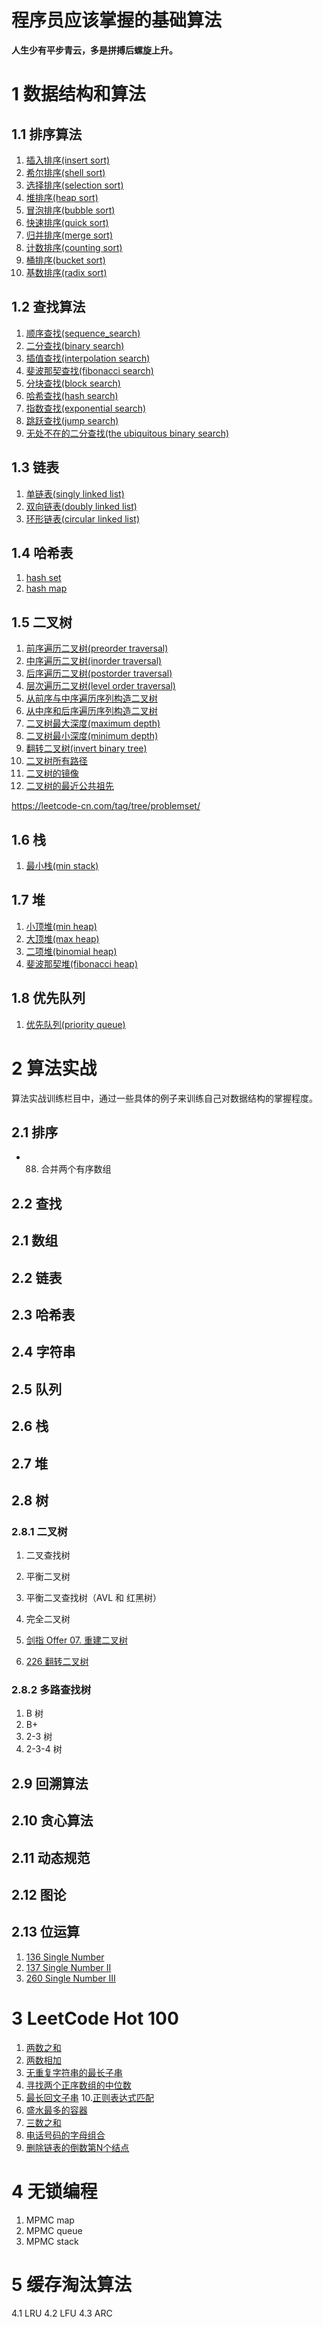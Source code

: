 # 程序员应该掌握的基础算法

**人生少有平步青云，多是拼搏后螺旋上升。**

# 1 数据结构和算法

## 1.1 排序算法
1. [插入排序(insert sort)](https://github.com/xusworld/basic-algos/blob/master/algos/sort/insert_sort.h)
2. [希尔排序(shell sort)](https://github.com/xusworld/basic-algos/blob/master/algos/sort/shell_sort.h)
3. [选择排序(selection sort)](https://github.com/xusworld/basic-algos/blob/master/algos/sort/selection_sort.h)
4. [堆排序(heap sort)](https://github.com/xusworld/basic-algos/blob/master/algos/sort/heap_sort.h)
5. [冒泡排序(bubble sort)](https://github.com/xusworld/basic-algos/blob/master/algos/sort/bubble_sort.h)
6. [快速排序(quick sort)](https://github.com/xusworld/basic-algos/blob/master/algos/sort/quick_sort.h)
7. [归并排序(merge sort)](https://github.com/xusworld/basic-algos/blob/master/algos/sort/merge_sort.h)
8. [计数排序(counting sort)](https://github.com/xusworld/basic-algos/blob/master/algos/sort/counting_sort.h)
9. [桶排序(bucket sort)](https://github.com/xusworld/basic-algos/blob/master/algos/sort/bucket_sort.h)
10. [基数排序(radix sort)](https://github.com/xusworld/basic-algos/blob/master/algos/sort/radix_sort.h)

## 1.2 查找算法
1. [顺序查找(sequence_search)](https://github.com/xusworld/basic-algos/blob/master/algos/search/sequence_search.h)
2. [二分查找(binary search)](https://github.com/xusworld/basic-algos/blob/master/algos/search/binary_search.h)
3. [插值查找(interpolation search)](https://github.com/xusworld/basic-algos/blob/master/algos/search/interpolation_search.h)
4. [斐波那契查找(fibonacci search)](https://github.com/xusworld/basic-algos/blob/master/algos/search/fibonacci_search.h)
5. [分块查找(block search)](https://github.com/xusworld/basic-algos/blob/master/algos/search/block_search.h)
6. [哈希查找(hash search)](https://github.com/xusworld/basic-algos/blob/master/algos/search/hash_search.h)
7. [指数查找(exponential search)](https://github.com/xusworld/basic-algos/blob/master/algos/search/exponential_search.h)
8. [跳跃查找(jump search)](https://github.com/xusworld/basic-algos/blob/master/algos/search/jump_search.h)
9. [无处不在的二分查找(the ubiquitous binary search)](https://github.com/xusworld/basic-algos/blob/master/algos/search/the_ubiquitous_binary_search.h)

## 1.3 链表
1. [单链表(singly linked list)](https://github.com/xusworld/basic-algos/blob/master/algos/linked_list/singly_linked_list.h)
2. [双向链表(doubly linked list)](https://github.com/xusworld/basic-algos/blob/master/algos/linked_list/doubly_linked_list.h)
3. [环形链表(circular linked list)](https://github.com/xusworld/basic-algos/blob/master/algos/linked_list/circular_linked_list.h)



## 1.4 哈希表
1. [hash set](https://github.com/xusworld/basic-algos/blob/master/algos/hash/hash_set.h) 
2. [hash map](https://github.com/xusworld/basic-algos/blob/master/algos/hash/hash_map.h)

## 1.5 二叉树

1. [前序遍历二叉树(preorder traversal)](https://github.com/xusworld/basic-algos/blob/master/algos/binary_tree/preorder_traversal.h)
2. [中序遍历二叉树(inorder traversal)](https://github.com/xusworld/basic-algos/blob/master/algos/binary_tree/inorder_traversal.h)
3. [后序遍历二叉树(postorder traversal)](https://github.com/xusworld/basic-algos/blob/master/algos/binary_tree/postorder_traversal.h)
4. [层次遍历二叉树(level order traversal)](https://github.com/xusworld/basic-algos/blob/master/algos/binary_tree/level_order_traversal.h)
5. [从前序与中序遍历序列构造二叉树](https://github.com/xusworld/basic-algos/blob/master/algos/binary_tree/construct-binary-tree-from-inorder-and-postorder-traversal.h)
6. [从中序和后序遍历序列构造二叉树](https://github.com/xusworld/basic-algos/blob/master/algos/binary_tree/construct-binary-tree-from-preorder-and-inorder-traversal.h)
7. [二叉树最大深度(maximum depth)](https://github.com/xusworld/basic-algos/blob/master/algos/binary_tree/maximum_depth.h)
9. [二叉树最小深度(minimum depth)](https://github.com/xusworld/basic-algos/blob/master/algos/binary_tree/minimum_depth.h)
10. [翻转二叉树(invert binary tree)](https://github.com/xusworld/basic-algos/blob/master/algos/binary_tree/invert_binary_tree.h)
11. [二叉树所有路径](https://github.com/xusworld/basic-algos/blob/master/algos/binary_tree/path_sum.h)
12. [二叉树的镜像](https://github.com/xusworld/basic-algos/blob/master/algos/binary_tree/mirror_tree.h)
13. [二叉树的最近公共祖先](https://github.com/xusworld/basic-algos/blob/master/algos/binary_tree/lowest_common_ancestor.h)

https://leetcode-cn.com/tag/tree/problemset/


## 1.6 栈
1. [最小栈(min stack)](https://github.com/xusworld/basic-algos/blob/master/algos/leetcode/155_min_stack.h) 

## 1.7 堆
1. [小顶堆(min heap)](https://github.com/xusworld/basic-algos/blob/master/algos/heap/min_heap.h)
2. [大顶堆(max heap)](https://github.com/xusworld/basic-algos/blob/master/algos/heap/max_heap.h)
3. [二项堆(binomial heap)](https://github.com/xusworld/basic-algos/blob/master/algos/heap/binomial_heap.h)
4. [斐波那契堆(fibonacci heap)](https://github.com/xusworld/basic-algos/blob/master/algos/heap/fibonacci_heap.h)

## 1.8 优先队列
1. [优先队列(priority queue)](https://github.com/xusworld/basic-algos/blob/master/algos/queue/priority_queue.h)

# 2 算法实战
算法实战训练栏目中，通过一些具体的例子来训练自己对数据结构的掌握程度。

## 2.1 排序

-  88. 合并两个有序数组


## 2.2 查找

## 2.1 数组

## 2.2 链表

## 2.3 哈希表

## 2.4 字符串

## 2.5 队列 

## 2.6 栈

## 2.7 堆 

## 2.8 树

### 2.8.1 二叉树
1. 二叉查找树
2. 平衡二叉树
3. 平衡二叉查找树（AVL 和 红黑树）
4. 完全二叉树

1. [剑指 Offer 07. 重建二叉树](https://leetcode-cn.com/problems/zhong-jian-er-cha-shu-lcof/)
2. [226 翻转二叉树](https://leetcode-cn.com/problems/invert-binary-tree/)


### 2.8.2 多路查找树

1. B 树
2. B+
3. 2-3 树
4. 2-3-4 树

## 2.9 回溯算法

## 2.10 贪心算法

## 2.11 动态规范

## 2.12 图论
 
## 2.13 位运算

1. [136 Single Number](https://leetcode.com/problems/single-number/)
2. [137 Single Number II](https://leetcode.com/problems/single-number-ii/)
3. [260 Single Number III](https://leetcode.com/problems/single-number-iii/)

# 3 LeetCode Hot 100
1. [两数之和](https://github.com/xusworld/basic-algos/blob/master/algos/leetcode/1_two_sum.h)
2. [两数相加](https://github.com/xusworld/basic-algos/blob/master/algos/leetcode/2_add_two_numbers.h)
3. [无重复字符串的最长子串](https://github.com/xusworld/basic-algos/blob/master/algos/leetcode/3_longest_substring_without_repeating_characters.h)
4. [寻找两个正序数组的中位数](https://github.com/xusworld/basic-algos/blob/master/algos/leetcode/4_median_of_two_sorted_arrays.h)
5. [最长回文子串](https://github.com/xusworld/basic-algos/blob/master/algos/leetcode/5_longest_palindromic_substring.h)
10.[正则表达式匹配](https://github.com/xusworld/basic-algos/blob/master/algos/leetcode/10_regular_expression_matching.h)
11. [盛水最多的容器](https://github.com/xusworld/basic-algos/blob/master/algos/leetcode/11_container_with_most_water.h)
15. [三数之和](https://github.com/xusworld/basic-algos/blob/master/algos/leetcode/15_3Sum.h)
17. [电话号码的字母组合](https://github.com/xusworld/basic-algos/blob/master/algos/leetcode/17_letter_combinations_of_a_phone_number.h)
19. [删除链表的倒数第N个结点](https://github.com/xusworld/basic-algos/blob/master/algos/leetcode/19_remove_nth_node_from_end_of_list.h)



# 4 无锁编程

1. MPMC map
2. MPMC queue
3. MPMC stack

# 5 缓存淘汰算法
4.1 LRU
4.2 LFU
4.3 ARC
